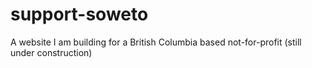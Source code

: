 # support-soweto
A website I am building for a British Columbia based not-for-profit (still under construction)
